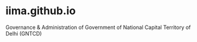 # iima.github.io
Governance &amp; Administration of Government of National Capital Territory of Delhi (GNTCD)

